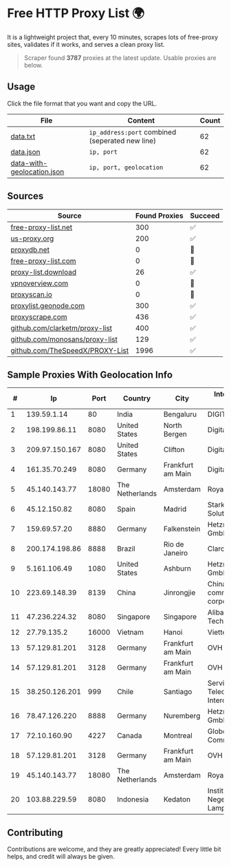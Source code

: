 
# Free HTTP Proxy List 🌍

It is a lightweight project that, every 10 minutes, scrapes lots of free-proxy sites, validates if it works, and serves a clean proxy list.


> Scraper found **3787** proxies at the latest update. Usable proxies are below.

## Usage

Click the file format that you want and copy the URL.


|File|Content|Count|
|----|-------|-----|
|[data.txt](https://raw.githubusercontent.com/themiralay/Proxy-List-World/master/data.txt)|`ip_address:port` combined (seperated new line)|62|
|[data.json](https://raw.githubusercontent.com/themiralay/Proxy-List-World/master/data.json)|`ip, port`|62|
|[data-with-geolocation.json](https://raw.githubusercontent.com/themiralay/Proxy-List-World/master/data-with-geolocation.json)|`ip, port, geolocation`|62|

## Sources

|Source|Found Proxies|Succeed|
|------|-------------|-------|
|[free-proxy-list.net](https://free-proxy-list.net)|300|✅|
|[us-proxy.org](https://www.us-proxy.org)|200|✅|
|[proxydb.net](http://proxydb.net)|0|🚫|
|[free-proxy-list.com](https://free-proxy-list.com/?page=&port=&type%5B%5D=http&type%5B%5D=https&up_time=0&search=Search)|0|🚫|
|[proxy-list.download](https://www.proxy-list.download/HTTP)|26|✅|
|[vpnoverview.com](https://vpnoverview.com/privacy/anonymous-browsing/free-proxy-servers)|0|🚫|
|[proxyscan.io](https://www.proxyscan.io)|0|🚫|
|[proxylist.geonode.com](https://proxylist.geonode.com/api/proxy-list?limit=300&page=1&sort_by=lastChecked&sort_type=desc&protocols=http,https)|300|✅|
|[proxyscrape.com](https://api.proxyscrape.com/v2/?request=displayproxies&protocol=http&timeout=10000&country=all&ssl=all&anonymity=all)|436|✅|
|[github.com/clarketm/proxy-list](https://raw.githubusercontent.com/clarketm/proxy-list/master/proxy-list-raw.txt)|400|✅|
|[github.com/monosans/proxy-list](https://raw.githubusercontent.com/monosans/proxy-list/main/proxies/http.txt)|129|✅|
|[github.com/TheSpeedX/PROXY-List](https://raw.githubusercontent.com/TheSpeedX/PROXY-List/master/http.txt)|1996|✅|


## Sample Proxies With Geolocation Info

|#|Ip|Port|Country|City|Internet Service Provider|
|-|--|----|-------|----|-------------------------|
|1|139.59.1.14|80|India|Bengaluru|DIGITALOCEAN|
|2|198.199.86.11|8080|United States|North Bergen|DigitalOcean, LLC|
|3|209.97.150.167|8080|United States|Clifton|DigitalOcean, LLC|
|4|161.35.70.249|8080|Germany|Frankfurt am Main|DigitalOcean, LLC|
|5|45.140.143.77|18080|The Netherlands|Amsterdam|RoyaleHosting BV|
|6|45.12.150.82|8080|Spain|Madrid|Stark Industries Solutions LTD|
|7|159.69.57.20|8880|Germany|Falkenstein|Hetzner Online GmbH|
|8|200.174.198.86|8888|Brazil|Rio de Janeiro|Claro S.A|
|9|5.161.106.49|1080|United States|Ashburn|Hetzner Online GmbH|
|10|223.69.148.39|8139|China|Jinrongjie|China Mobile communications corporation|
|11|47.236.224.32|8080|Singapore|Singapore|Alibaba (US) Technology Co., Ltd.|
|12|27.79.135.2|16000|Vietnam|Hanoi|Viettel Corporation|
|13|57.129.81.201|3128|Germany|Frankfurt am Main|OVH SAS|
|14|57.129.81.201|3128|Germany|Frankfurt am Main|OVH SAS|
|15|38.250.126.201|999|Chile|Santiago|Servicios De Telecomunicaciones Intercable Ltda.|
|16|78.47.126.220|8888|Germany|Nuremberg|Hetzner Online GmbH|
|17|72.10.160.90|4227|Canada|Montreal|GloboTech Communications|
|18|57.129.81.201|3128|Germany|Frankfurt am Main|OVH SAS|
|19|45.140.143.77|18080|The Netherlands|Amsterdam|RoyaleHosting BV|
|20|103.88.229.59|8080|Indonesia|Kedaton|Institut Agama Islam Negeri Raden Intan Lampung|



## Contributing

Contributions are welcome, and they are greatly appreciated! Every
little bit helps, and credit will always be given.

